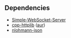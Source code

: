 ## Dependencies

- [Simple-WebSocket-Server](https://gitlab.com/eidheim/Simple-WebSocket-Server)
- [cpp-httplib](https://github.com/yhirose/cpp-httplib) ([aur](https://aur.archlinux.org/packages/cpp-httplib-compiled))
- [nlohmann-json](https://github.com/nlohmann/json)